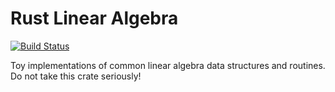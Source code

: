# Rust Linear Algebra #
[![Build Status](https://travis-ci.org/amrhassan/rust-linalg.svg)](https://travis-ci.org/amrhassan/rust-linalg)

Toy implementations of common linear algebra data structures and routines.
Do not take this crate seriously!
